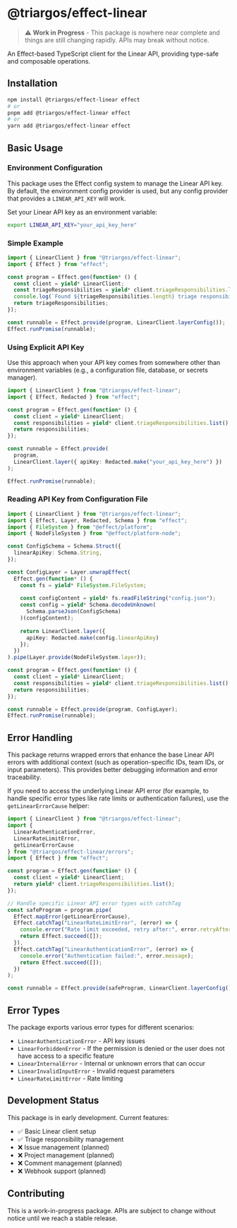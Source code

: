 # @triargos/effect-linear

> ⚠️ **Work in Progress** - This package is nowhere near complete and things are still changing rapidly. APIs may break without notice.

An Effect-based TypeScript client for the Linear API, providing type-safe and composable operations.

## Installation

```bash
npm install @triargos/effect-linear effect
# or
pnpm add @triargos/effect-linear effect
# or
yarn add @triargos/effect-linear effect
```

## Basic Usage

### Environment Configuration

This package uses the Effect config system to manage the Linear API key. By default, the environment config provider is used, but any config provider that provides a `LINEAR_API_KEY` will work.

Set your Linear API key as an environment variable:

```bash
export LINEAR_API_KEY="your_api_key_here"
```

### Simple Example

```typescript
import { LinearClient } from "@triargos/effect-linear";
import { Effect } from "effect";

const program = Effect.gen(function* () {
  const client = yield* LinearClient;
  const triageResponsibilities = yield* client.triageResponsibilities.list();
  console.log(`Found ${triageResponsibilities.length} triage responsibilities`);
  return triageResponsibilities;
});

const runnable = Effect.provide(program, LinearClient.layerConfig());
Effect.runPromise(runnable);
```

### Using Explicit API Key

Use this approach when your API key comes from somewhere other than environment variables (e.g., a configuration file, database, or secrets manager).

```typescript
import { LinearClient } from "@triargos/effect-linear";
import { Effect, Redacted } from "effect";

const program = Effect.gen(function* () {
  const client = yield* LinearClient;
  const responsibilities = yield* client.triageResponsibilities.list();
  return responsibilities;
});

const runnable = Effect.provide(
  program,
  LinearClient.layer({ apiKey: Redacted.make("your_api_key_here") })
);

Effect.runPromise(runnable);
```

### Reading API Key from Configuration File

```typescript
import { LinearClient } from "@triargos/effect-linear";
import { Effect, Layer, Redacted, Schema } from "effect";
import { FileSystem } from "@effect/platform";
import { NodeFileSystem } from "@effect/platform-node";

const ConfigSchema = Schema.Struct({
  linearApiKey: Schema.String,
});

const ConfigLayer = Layer.unwrapEffect(
  Effect.gen(function* () {
    const fs = yield* FileSystem.FileSystem;
    
    const configContent = yield* fs.readFileString("config.json");
    const config = yield* Schema.decodeUnknown(
      Schema.parseJson(ConfigSchema)
    )(configContent);
    
    return LinearClient.layer({ 
      apiKey: Redacted.make(config.linearApiKey) 
    });
  })
).pipe(Layer.provide(NodeFileSystem.layer));

const program = Effect.gen(function* () {
  const client = yield* LinearClient;
  const responsibilities = yield* client.triageResponsibilities.list();
  return responsibilities;
});

const runnable = Effect.provide(program, ConfigLayer);
Effect.runPromise(runnable);
```

## Error Handling

This package returns wrapped errors that enhance the base Linear API errors with additional context (such as operation-specific IDs, team IDs, or input parameters). This provides better debugging information and error traceability.

If you need to access the underlying Linear API error (for example, to handle specific error types like rate limits or authentication failures), use the `getLinearErrorCause` helper:

```typescript
import { LinearClient } from "@triargos/effect-linear";
import { 
  LinearAuthenticationError,
  LinearRateLimitError,
  getLinearErrorCause
} from "@triargos/effect-linear/errors";
import { Effect } from "effect";

const program = Effect.gen(function* () {
  const client = yield* LinearClient;
  return yield* client.triageResponsibilities.list();
});

// Handle specific Linear API error types with catchTag
const safeProgram = program.pipe(
  Effect.mapError(getLinearErrorCause),
  Effect.catchTag("LinearRateLimitError", (error) => {
    console.error("Rate limit exceeded, retry after:", error.retryAfter);
    return Effect.succeed([]);
  }),
  Effect.catchTag("LinearAuthenticationError", (error) => {
    console.error("Authentication failed:", error.message);
    return Effect.succeed([]);
  })
);

const runnable = Effect.provide(safeProgram, LinearClient.layerConfig());
```


## Error Types

The package exports various error types for different scenarios:

- `LinearAuthenticationError` - API key issues
- `LinearForbiddenError` - If the permission is denied or the user does not have access to a specific feature
- `LinearInternalError` - Internal or unknown errors that can occur
- `LinearInvalidInputError` - Invalid request parameters
- `LinearRateLimitError` - Rate limiting

## Development Status

This package is in early development. Current features:

- ✅ Basic Linear client setup
- ✅ Triage responsibility management
- ❌ Issue management (planned)
- ❌ Project management (planned)
- ❌ Comment management (planned)
- ❌ Webhook support (planned)

## Contributing

This is a work-in-progress package. APIs are subject to change without notice until we reach a stable release.